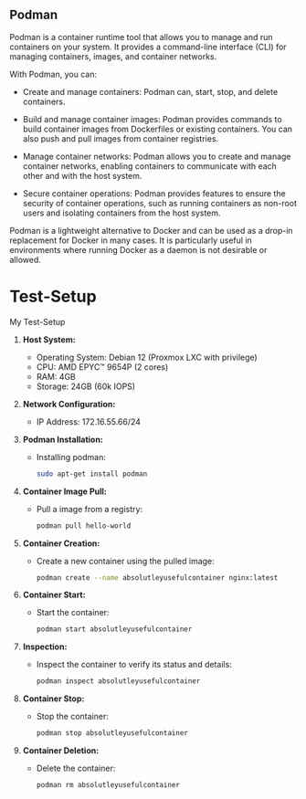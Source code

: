 ## Podman

Podman is a container runtime tool that allows you to manage and run containers on your system. It provides a command-line interface (CLI) for managing containers, images, and container networks.

With Podman, you can:

- Create and manage containers: Podman can, start, stop, and delete containers.

- Build and manage container images: Podman provides commands to build container images from Dockerfiles or existing containers. You can also push and pull images from container registries.

- Manage container networks: Podman allows you to create and manage container networks, enabling containers to communicate with each other and with the host system.

- Secure container operations: Podman provides features to ensure the security of container operations, such as running containers as non-root users and isolating containers from the host system.

Podman is a lightweight alternative to Docker and can be used as a drop-in replacement for Docker in many cases. It is particularly useful in environments where running Docker as a daemon is not desirable or allowed.

# Test-Setup

My Test-Setup

1. **Host System:**
    - Operating System: Debian 12 (Proxmox LXC with privilege)
    - CPU: AMD EPYC™ 9654P (2 cores)
    - RAM: 4GB
    - Storage: 24GB (60k IOPS)

2. **Network Configuration:**
    - IP Address: 172.16.55.66/24

3. **Podman Installation:**
    - Installing podman:
      ```bash
      sudo apt-get install podman
      ```

4. **Container Image Pull:**
    - Pull a image from a registry:
      ```bash
      podman pull hello-world
      ```

5. **Container Creation:**
    - Create a new container using the pulled image:
      ```bash
      podman create --name absolutleyusefulcontainer nginx:latest
      ```

6. **Container Start:**
    - Start the container:
      ```bash
      podman start absolutleyusefulcontainer
      ```

7. **Inspection:**
    - Inspect the container to verify its status and details:
      ```bash
      podman inspect absolutleyusefulcontainer
      ```

8. **Container Stop:**
    - Stop the container:
      ```bash
      podman stop absolutleyusefulcontainer
      ```

9. **Container Deletion:**
    - Delete the container:
      ```bash
      podman rm absolutleyusefulcontainer
      ```
